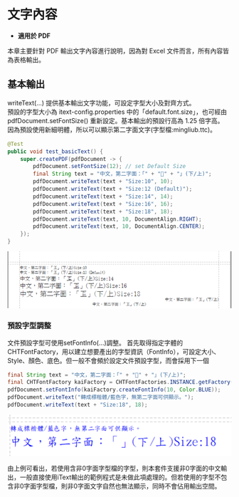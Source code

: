 # 文字內容

* **適用於 PDF**

本章主要針對 PDF 輸出文字內容進行說明，因為對 Excel 文件而言，所有內容皆為表格輸出。

## 基本輸出

writeText\(…\) 提供基本輸出文字功能，可設定字型大小及對齊方式。  
預設的字型大小為 itext-config.properties 中的「default.font.size」，也可經由 pdfDocument.setFontSize\(\) 重新設定。基本輸出的預設行高為 1.25 倍字高。
因為預設使用新細明體，所以可以顯示第二字面文字(字型檔:mingliub.ttc)。

```java
@Test
public void test_basicText() {
    super.createPDF(pdfDocument -> {
        pdfDocument.setFontSize(12); // set Default Size
        final String text = "中文，第二字面：「" + "𠀝" + "」(下/上)";
        pdfDocument.writeText(text + "Size:10", 10);
        pdfDocument.writeText(text + "Size:12 (Default)");
        pdfDocument.writeText(text + "Size:14", 14);
        pdfDocument.writeText(text + "Size:16", 16);
        pdfDocument.writeText(text + "Size:18", 18);
        pdfDocument.writeText(text, 10, DocumentAlign.RIGHT);
        pdfDocument.writeText(text, 10, DocumentAlign.CENTER);
    });
}
```

![](/assets/ch03/basicText.png)

### 預設字型調整

文件預設字型可使用setFontInfo(…)調整。
首先取得指定字體的CHTFontFactory，用以建立想要產出的字型資訊（FontInfo），可設定大小、Style、顏色、底色。但一般不會頻於設定文件預設字型，而會採用下一個

``` java
final String text = "中文，第二字面：「" + "𠀝" + "」(下/上)";
final CHTFontFactory kaiFactory = CHTFontFactories.INSTANCE.getFactory(WindowsFont.KAI);
pdfDocument.setFontInfo(kaiFactory.createFontInfo(10, Color.BLUE));
pdfDocument.writeText("轉成標楷體/藍色字，無第二字面可供顯示。");
pdfDocument.writeText(text + "Size:18", 18);
```
![](/assets/ch03/changeFont.png)

由上例可看出，若使用含非0字面字型檔的字型，則本套件支援非0字面的中文輸出，一般直接使用iText輸出的範例程式是未做此項處理的。但若使用的字型不包含非0字面字型檔，則非0字面文字自然也無法顯示，同時不會佔用輸出空間。